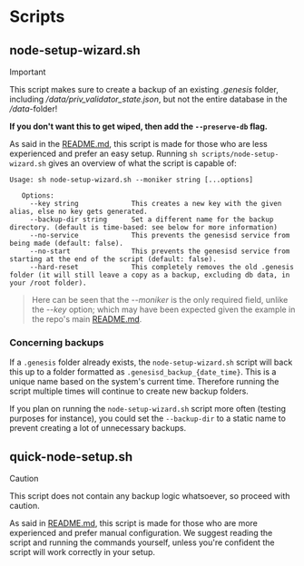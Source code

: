 # Scripts

## node-setup-wizard.sh

> [!IMPORTANT]
> This script makes sure to create a backup of an existing _.genesis_ folder, including _/data/priv_validator_state.json_, but not the entire database in the _/data_-folder!
> 
> **If you don't want this to get wiped, then add the `--preserve-db` flag.**

As said in the [README.md](../README.md), this script is made for those who are less experienced and prefer an easy setup. Running `sh scripts/node-setup-wizard.sh` gives an overview of what the script is capable of:

```
Usage: sh node-setup-wizard.sh --moniker string [...options]

   Options:
     --key string             This creates a new key with the given alias, else no key gets generated.
     --backup-dir string      Set a different name for the backup directory. (default is time-based: see below for more information)
     --no-service             This prevents the genesisd service from being made (default: false).
     --no-start               This prevents the genesisd service from starting at the end of the script (default: false).
     --hard-reset             This completely removes the old .genesis folder (it will still leave a copy as a backup, excluding db data, in your /root folder).
```
> Here can be seen that the _--moniker_ is the only required field, unlike the _--key_ option; which may have been expected given the example in the repo's main [README.md](../README.md).

### Concerning backups

If a `.genesis` folder already exists, the `node-setup-wizard.sh` script will back this up to a folder formatted as `.genesisd_backup_{date_time}`. This is a unique name based on the system's current time. Therefore running the script multiple times will continue to create new backup folders.

If you plan on running the `node-setup-wizard.sh` script more often (testing purposes for instance), you could set the `--backup-dir` to a static name to prevent creating a lot of unnecessary backups.

## quick-node-setup.sh

> [!CAUTION]
> This script does not contain any backup logic whatsoever, so proceed with caution.

As said in [README.md](../README.md), this script is made for those who are more experienced and prefer manual configuration. We suggest reading the script and running the commands yourself, unless you're confident the script will work correctly in your setup.

